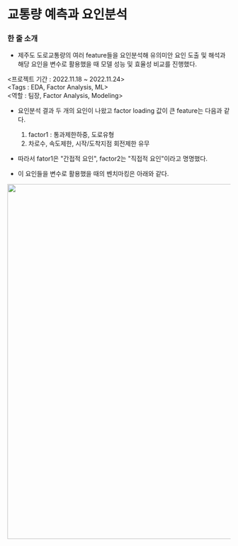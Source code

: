 # 교통량 예측과 요인분석
### 한 줄 소개
- 제주도 도로교통량의 여러 feature들을 요인분석해 유의미안 요인 도출 및 해석과 해당 요인을 변수로 활용했을 때 모델 성능 및 효율성 비교를 진행했다.

<프로젝트 기간 : 2022.11.18 ~ 2022.11.24>  
<Tags : EDA, Factor Analysis, ML>  
<역할 : 팀장, Factor Analysis, Modeling>  

- 요인분석 결과 두 개의 요인이 나왔고 factor loading 값이 큰 feature는 다음과 같다.
    1. factor1 : 통과제한하중, 도로유형 
    2. 차로수, 속도제한, 시작/도착지점 회전제한 유무
    
- 따라서 fator1은 "간접적 요인", factor2는 "직접적 요인"이라고 명명했다.
- 이 요인들을 변수로 활용했을 때의 벤치마킹은 아래와 같다.

<img src = './img/factor1.png' width = 800>

